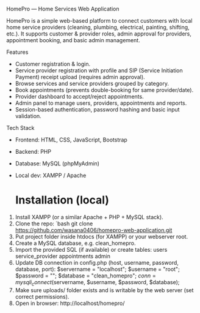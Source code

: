   HomePro — Home Services Web Application 
  
 HomePro is a simple web-based platform to connect customers with local home service providers (cleaning, plumbing, electrical, painting, shifting, etc.). It supports customer & provider roles, admin approval for providers, appointment booking, and basic admin management.
 
 Features

- Customer registration & login.
- Service provider registration with profile and SIP (Service Initiation Payment) receipt upload (requires admin approval).
- Browse services and service providers grouped by category.
- Book appointments (prevents double-booking for same provider/date).
- Provider dashboard to accept/reject appointments.
- Admin panel to manage users, providers, appointments and reports.
- Session-based authentication, password hashing and basic input validation.

Tech Stack

- Frontend: HTML, CSS, JavaScript, Bootstrap
- Backend: PHP
- Database: MySQL (phpMyAdmin)
- Local dev: XAMPP / Apache

  #  Installation (local)
1. Install XAMPP (or a similar Apache + PHP + MySQL stack).
2. Clone the repo:
   `bash
   git clone <https://github.com/wasana0406/homepro-web-application.git>
 3. Put project folder inside htdocs (for XAMPP) or your webserver root.
 4. Create a MySQL database, e.g. clean_homepro.
 5. Import the provided SQL (if available) or create tables:
      users
      service_provider
      appointments
      admin
 6. Update DB connection in config.php (host, username, password, database, port):
      $servername = "localhost";
      $username = "root";
      $password = "";
      $database = "clean_homepro";
      $conn = mysqli_connect($servername, $username, $password, $database);
 7. Make sure uploads/ folder exists and is writable by the web server (set correct permissions).
 8. Open in browser: http://localhost/homepro/

















   
